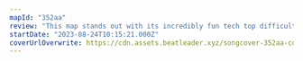 ```yaml
---
mapId: "352aa"
review: "This map stands out with its incredibly fun tech top difficulty and a full spread of well made lowers to choose from for all skill levels. And with a nice chroma lightshow."
startDate: "2023-08-24T10:15:21.000Z"
coverUrlOverwrite: https://cdn.assets.beatleader.xyz/songcover-352aa-cover.png
---
```

